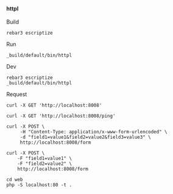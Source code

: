 #### httpl

Build

```shell
rebar3 escriptize
```

Run

```shell
_build/default/bin/httpl
```

Dev

```shell
rebar3 escriptize
_build/default/bin/httpl
```

Request

```shell
curl -X GET 'http://localhost:8008'
```

```shell
curl -X GET 'http://localhost:8008/ping'
```

```shell
curl -X POST \
     -H "Content-Type: application/x-www-form-urlencoded" \
     -d "field1=value1&field2=value2&field3=value3" \
     http://localhost:8008/form
```

```shell
curl -X POST \
    -F "field1=value1" \
    -F "field2=value2" \
    http://localhost:8008/form
```

```shell
cd web
php -S localhost:80 -t .
```